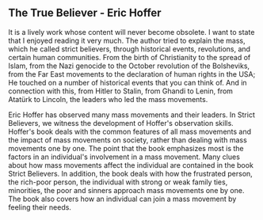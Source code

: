## The True Believer - Eric Hoffer

It is a lively work whose content will never become obsolete. I want to state that I enjoyed reading it very much. The author tried to explain the mass, which he called strict believers, through historical events, revolutions, and certain human communities. From the birth of Christianity to the spread of Islam, from the Nazi genocide to the October revolution of the Bolsheviks, from the Far East movements to the declaration of human rights in the USA; He touched on a number of historical events that you can think of. And in connection with this, from Hitler to Stalin, from Ghandi to Lenin, from Atatürk to Lincoln, the leaders who led the mass movements.

Eric Hoffer has observed many mass movements and their leaders. In Strict Believers, we witness the development of Hoffer's observation skills. Hoffer's book deals with the common features of all mass movements and the impact of mass movements on society, rather than dealing with mass movements one by one. The point that the book emphasizes most is the factors in an individual's involvement in a mass movement. Many clues about how mass movements affect the individual are contained in the book Strict Believers. In addition, the book deals with how the frustrated person, the rich-poor person, the individual with strong or weak family ties, minorities, the poor and sinners approach mass movements one by one. The book also covers how an individual can join a mass movement by feeling their needs.